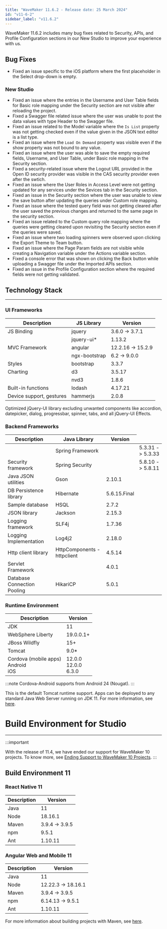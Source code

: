 ```yaml
---
title: "WaveMaker 11.6.2 - Release date: 25 March 2024"
id: "v11-6-2"
sidebar_label: "v11.6.2"
---
```


WaveMaker 11.6.2 includes many bug fixes related to Security, APIs, and Profile Configuration sections in our New Studio to improve your experience with us.

## Bug Fixes

- Fixed an issue specific to the iOS platform where the first placeholder in the Select drop-down is empty.

### New Studio

- Fixed an issue where the entries in the Username and User Table fields for Basic role mapping under the Security section are not visible after reloading the project.
- Fixed a Swagger file related issue where the user was unable to post the data values with type Header to the Swagger file.
- Fixed an issue related to the Model variable where the `Is List` property was not getting checked even if the value given in the JSON text editor is a list type.
- Fixed an issue where the `Load On Demand` property was visible even if the show property was not bound to any value.
- Fixed an issue where the user was able to save the empty required fields, Username, and User Table, under Basic role mapping in the Security section.
- Fixed a security-related issue where the Logout URL provided in the Open ID security provider was visible in the CAS security provider even after the swtich.
- Fixed an issue where the User Roles in Access Level were not getting updated for any services under the Sevices tab in the Security section.
- Fixed an issue in the Security section where the user was unable to view the save button after updating the queries under Custom role mapping.
- Fixed an issue where the tested query field was not getting cleared after the user saved the previous changes and returned to the same page in the security section.
- Fixed an issue related to the Custom query role mapping where the queries were getting cleared upon revisiting the Security section even if the queries were saved.
- Fixed an issue where two loading spinners were observed upon clicking the Export Theme to Team button.
- Fixed an issue where the Page Param fields are not visible while creating a Navigation variable under the Actions variable section.
- Fixed a console error that was shown on clicking the Back button while uploading a Swagger file under the Imported APIs section.
- Fixed an issue in the Profile Configuration section where the required fields were not getting validated.


## Technology Stack

---

### UI Frameworks

| Description | JS Library | Version |
| --- | --- | --- |
| JS Binding | jquery |  3.6.0 -> 3.7.1 |
|  | jquery-ui* | 1.13.2 |
| MVC Framework | angular | 12.2.16 -> 15.2.9 |
|  | ngx-bootstrap | 6.2 -> 9.0.0 |
| Styles | bootstrap | 3.3.7 |
| Charting | d3 | 3.5.17 |
|  | nvd3 | 1.8.6 |
| Built-in functions | lodash | 4.17.21|
| Device support, gestures | hammerjs | 2.0.8 |

Optimized jQuery-UI library excluding unwanted components like accordion, datepicker, dialog, progressbar, spinner, tabs, and all jQuery-UI Effects.

### Backend Frameworks

| Description | Java Library | Version |
| --- | --- | --- |
|  | Spring Framework |  <td className="versiontdbgcolor"> 5.3.31 -> 5.3.33 </td> |
| Security framework | Spring Security | <td className="versiontdbgcolor">5.8.10 -> 5.8.11 </td> |
| Java JSON utilities | Gson  | 2.10.1 |
| DB Persistence library | Hibernate | 5.6.15.Final |
| Sample database | HSQL |  2.7.2 |
| JSON library | Jackson | 2.15.3 |
| Logging framework | SLF4j | 1.7.36 |
| Logging Implementation | Log4j2 | 2.18.0|
| Http client library  | HttpComponents -  httpclient |  4.5.14 |
| Servlet Framework |  | 4.0.1 |
| Database Connection Pooling | HikariCP | 5.0.1 |

### Runtime Environment

| Description | Version |
| --- | --- |
| JDK | 11 |
| WebSphere Liberty | 19.0.0.1+ |
| JBoss Wildfly | 15+ |
| Tomcat | 9.0* |
| Cordova (mobile apps) <br/> Android <br/> iOS |12.0.0 <br/> 12.0.0  <br/> 6.3.0 |

:::note
Cordova-Android supports from Android 24 (Nougat).
:::

This is the default Tomcat runtime support. Apps can be deployed to any standard Java Web Server running on JDK 11. For more information, see [here](/learn/app-development/deployment/deployment-web-server).

# Build Environment for Studio
---

:::important

With the release of 11.4, we have ended our support for WaveMaker 10 projects. To know more, see [Ending Support to WaveMaker 10 Projects](/learn/blog/2023/08/11/wavemaker10x-end-of-support).
:::

## Build Environment 11 

### React Native 11

|Description|	Version|
|---|---|
|Java |11 |
|Node|18.16.1|
|Maven| 3.9.4 -> 3.9.5|
|npm | 9.5.1|
|Ant|	1.10.11|


### Angular Web and Mobile 11

|Description|	Version|
|---|---|
|Java | 11 |
|Node| 12.22.3 -> 18.16.1|
|Maven| 3.9.4 -> 3.9.5|
|npm |	6.14.13 -> 9.5.1|
|Ant|	1.10.11|

For more information about building projects with Maven, see [here](/learn/app-development/deployment/building-with-maven).


